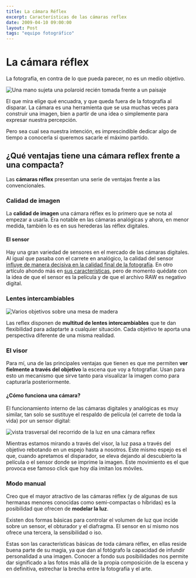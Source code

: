 ```yaml
---
title: La cámara Réflex
excerpt: Características de las cámaras reflex
date: 2009-04-10 09:00:00
layout: Post
tags: "equipo fotográfico"
---
```


# La cámara réflex

La fotografía, en contra de lo que pueda parecer, no es un medio objetivo.

<image alt="Una mano sujeta una polaroid recién tomada frente a un paisaje" />

El que mira elige qué encuadra, y que queda fuera de la fotografía al disparar. La cámara es una herramienta que se usa muchas veces para construir una imagen, bien a partir de una idea o simplemente para expresar nuestra percepción.

Pero sea cual sea nuestra intención, es imprescindible dedicar algo de tiempo a conocerla si queremos sacarle el máximo partido.

## ¿Qué ventajas tiene una cámara reflex frente a una compacta?

Las **cámaras réflex** presentan una serie de ventajas frente a las convencionales.

### Calidad de imagen

La **calidad de imagen** una cámara réflex es lo primero que se nota al empezar a usarla. Era notable en las cámaras analógicas y ahora, en menor medida, también lo es en sus herederas las réflex digitales.

#### El sensor

Hay una gran variedad de sensores en el mercado de las cámaras digitales. Al igual que pasaba con el carrete en analógico, la calidad del sensor [influye de manera decisiva en la calidad final de la fotografía](https://www.anabelbarrio.com/2009/05/sensor-resolucion-y-calidad-fotografica/). En otro artículo ahondo más en [sus características](https://www.anabelbarrio.com/2009/05/el-sensor-de-las-camaras-digitales/), pero de momento quédate con la idea  de que el sensor es la película y de que el archivo RAW es negativo digital.

### Lentes intercambiables

<image alt="Varios objetivos sobre una mesa de madera" />

Las reflex disponen de **multitud de lentes intercambiables** que te dan flexibilidad para adaptarte a cualquier situación. Cada objetivo te aporta una perspectiva diferente de una misma realidad.

### El visor

Para mí, una de las principales ventajas que tienen es que me permiten  **ver fielmente a través del objetivo** la escena que voy a fotografiar. Usan para esto un mecanismo que sirve tanto para visualizar la imagen como para capturarla posteriormente.

#### ¿Cómo funciona una cámara?

El funcionamiento interno de las cámaras digitales y analógicas es muy similar, tan solo se sustituye el respaldo de película (el carrete de toda la vida) por un sensor digital:

<image alt="vista trasversal del recorrido de la luz en una cámara reflex" />

Mientras estamos mirando a través del visor, la luz pasa a través del objetivo rebotando en un espejo hasta a nosotros. Este mismo espejo es el que, cuando apretamos el disparador, se eleva dejando al descubierto la película o el sensor donde se imprime la imagen. Este movimiento es el que provoca ese famoso click que hoy día imitan los móviles.

### Modo manual

Creo que el mayor atractivo de las cámaras réflex (y de algunas de sus hermanas menores conocidas como semi-compactas o híbridas) es la posibilidad que ofrecen de **modelar la luz**.

Existen dos formas básicas para controlar el volumen de luz que incide sobre un sensor, el obturador y el diafragma. El sensor en sí mismo nos ofrece una tercera, la sensibilidad o iso.

Estas son las características básicas de toda cámara réflex, en ellas reside buena parte de su magia, ya que dan al fotógrafo la capacidad de infundir personalidad a una imagen. Conocer a fondo sus posibilidades nos permite dar significado a las fotos más allá de la propia composición de la escena  y en definitiva, estrechar la brecha entre la fotografía y el arte.